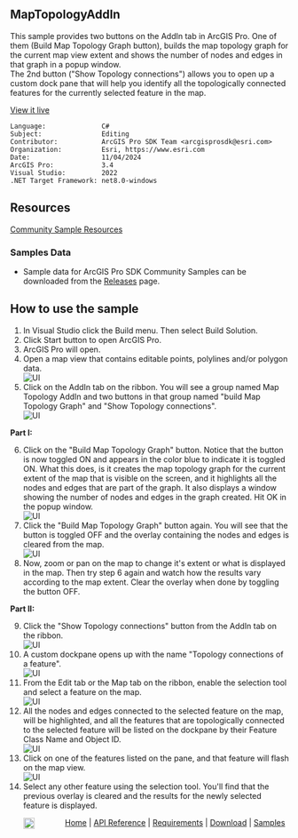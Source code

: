 ## MapTopologyAddIn

<!-- TODO: Write a brief abstract explaining this sample -->
This sample provides two buttons on the AddIn tab in ArcGIS Pro. One of them (Build Map Topology Graph button), builds the map topology graph  for the current map view extent and shows the number of nodes and edges in that graph in a popup window.  
The 2nd button ("Show Topology connections") allows you to open up a custom dock pane that will help you identify all the topologically  connected features for the currently selected feature in the map.  
  


<a href="https://pro.arcgis.com/en/pro-app/sdk/" target="_blank">View it live</a>

<!-- TODO: Fill this section below with metadata about this sample-->
```
Language:              C#
Subject:               Editing
Contributor:           ArcGIS Pro SDK Team <arcgisprosdk@esri.com>
Organization:          Esri, https://www.esri.com
Date:                  11/04/2024
ArcGIS Pro:            3.4
Visual Studio:         2022
.NET Target Framework: net8.0-windows
```

## Resources

[Community Sample Resources](https://github.com/Esri/arcgis-pro-sdk-community-samples#resources)

### Samples Data

* Sample data for ArcGIS Pro SDK Community Samples can be downloaded from the [Releases](https://github.com/Esri/arcgis-pro-sdk-community-samples/releases) page.  

## How to use the sample
<!-- TODO: Explain how this sample can be used. To use images in this section, create the image file in your sample project's screenshots folder. Use relative url to link to this image using this syntax: ![My sample Image](FacePage/SampleImage.png) -->
1. In Visual Studio click the Build menu. Then select Build Solution.
2. Click Start button to open ArcGIS Pro.    
3. ArcGIS Pro will open.    
4. Open a map view that contains editable points, polylines and/or polygon data.    
![UI](Screenshots/MapExtent.jpg)    
5. Click on the AddIn tab on the ribbon. You will see a group named Map Topology AddIn and two buttons in that group named "build Map Topology Graph" and "Show Topology connections".    
![UI](Screenshots/AddInTab2.jpg)    
    
**Part I:**    
    
6. Click on the "Build Map Topology Graph" button. Notice that the button is now toggled ON and appears in the color blue to indicate it is toggled ON. What this does, is it creates the map topology graph for the current extent of the map that is visible on the screen, and it highlights all the nodes and edges that are part of the graph. It also displays a window showing the number of nodes and edges in the graph created. Hit OK in the popup window.    
![UI](Screenshots/BuildGraph1.jpg)    
7. Click the "Build Map Topology Graph" button again. You will see that the button is toggled OFF and the overlay containing the nodes and edges is cleared from the map.    
![UI](Screenshots/BuildGraph2.jpg)    
8. Now, zoom or pan on the map to change it's extent or what is displayed in the map. Then try step 6 again and watch how the results vary according to the map extent. Clear the overlay when done by toggling the button OFF.    
    
**Part II:**    
    
9. Click the "Show Topology connections" button from the AddIn tab on the ribbon.    
![UI](Screenshots/DockPane1.jpg)    
10. A custom dockpane opens up with the name "Topology connections of a feature".    
![UI](Screenshots/DockPane2.jpg)    
11. From the Edit tab or the Map tab on the ribbon, enable the selection tool and select a feature on the map.    
![UI](Screenshots/SelectionTool.jpg)    
12. All the nodes and edges connected to the selected feature on the map, will be highlighted, and all the features that are topologically connected to the selected feature will be listed on the dockpane by their Feature Class Name and Object ID.    
![UI](Screenshots/DockPane3.jpg)    
13. Click on one of the features listed on the pane, and that feature will flash on the map view.    
![UI](Screenshots/DockPane4.jpg)    
14. Select any other feature using the selection tool. You'll find that the previous overlay is cleared and the results for the newly selected feature is displayed.    
  

<!-- End -->

&nbsp;&nbsp;&nbsp;&nbsp;&nbsp;&nbsp;<img src="https://esri.github.io/arcgis-pro-sdk/images/ArcGISPro.png"  alt="ArcGIS Pro SDK for Microsoft .NET Framework" height = "20" width = "20" align="top"  >
&nbsp;&nbsp;&nbsp;&nbsp;&nbsp;&nbsp;&nbsp;&nbsp;&nbsp;&nbsp;&nbsp;&nbsp;
[Home](https://github.com/Esri/arcgis-pro-sdk/wiki) | <a href="https://pro.arcgis.com/en/pro-app/latest/sdk/api-reference" target="_blank">API Reference</a> | [Requirements](https://github.com/Esri/arcgis-pro-sdk/wiki#requirements) | [Download](https://github.com/Esri/arcgis-pro-sdk/wiki#installing-arcgis-pro-sdk-for-net) | <a href="https://github.com/esri/arcgis-pro-sdk-community-samples" target="_blank">Samples</a>
